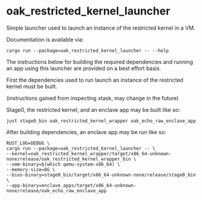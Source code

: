 # oak_restricted_kernel_launcher

Simple launcher used to launch an instance of the restricted kernel in a VM.

Documentation is available via:

```shell
cargo run --package=oak_restricted_kernel_launcher -- --help
```

The instructions below for building the required dependencies and running an app
using this launcher are provided on a best effort basis.

First the dependencies used to run launch an instance of the restricted kernel
must be built.

(instructions gained from inspecting xtask, may change in the future)

Stage0, the restricted kernel, and an enclave app may be built like so:

```shell
just stage0_bin oak_restricted_kernel_wrapper oak_echo_raw_enclave_app
```

After building dependencies, an enclave app may be run like so:

```shell
RUST_LOG=DEBUG \
cargo run --package=oak_restricted_kernel_launcher -- \
--kernel=oak_restricted_kernel_wrapper/target/x86_64-unknown-none/release/oak_restricted_kernel_wrapper_bin \
--vmm-binary=$(which qemu-system-x86_64) \
--memory-size=8G \
--bios-binary=stage0_bin/target/x86_64-unknown-none/release/stage0_bin \
--app-binary=enclave_apps/target/x86_64-unknown-none/release/oak_echo_raw_enclave_app
```
